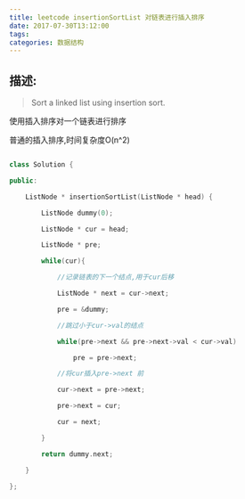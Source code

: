 ```yaml
---
title: leetcode insertionSortList 对链表进行插入排序
date: 2017-07-30T13:12:00
tags:
categories: 数据结构
---
```


## __描述:__

>Sort a linked list using insertion sort.

使用插入排序对一个链表进行排序

普通的插入排序,时间复杂度O(n^2)


```cpp

class Solution {

public:

    ListNode * insertionSortList(ListNode * head) {

        ListNode dummy(0);

        ListNode * cur = head;

        ListNode * pre;

        while(cur){

            //记录链表的下一个结点,用于cur后移

            ListNode * next = cur->next;

            pre = &dummy;

            //跳过小于cur->val的结点

            while(pre->next && pre->next->val < cur->val)

                pre = pre->next;

            //将cur插入pre->next 前

            cur->next = pre->next;

            pre->next = cur;

            cur = next;

        }

        return dummy.next;

    }

};

```
    